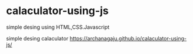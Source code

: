 # calaculator-using-js
simple desing using HTML,CSS.Javascript

simple desing calaculator
https://archanagaju.github.io/calaculator-using-js/

